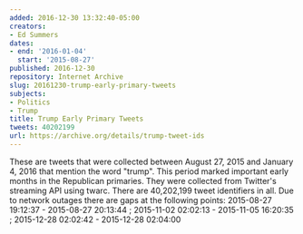 ```yaml
---
added: 2016-12-30 13:32:40-05:00
creators:
- Ed Summers
dates:
- end: '2016-01-04'
  start: '2015-08-27'
published: 2016-12-30
repository: Internet Archive
slug: 20161230-trump-early-primary-tweets
subjects:
- Politics
- Trump
title: Trump Early Primary Tweets
tweets: 40202199
url: https://archive.org/details/trump-tweet-ids
---
```


These are tweets that were collected between August 27, 2015 and January 4, 2016 that mention the word "trump". This period marked important early months in the Republican primaries. They were collected from Twitter's streaming API using twarc.
There are 40,202,199 tweet identifiers in all.  Due to network outages there are gaps at the following points: 2015-08-27 19:12:37 - 2015-08-27 20:13:44 ; 2015-11-02 02:02:13 - 2015-11-05 16:20:35 ; 2015-12-28 02:02:42 - 2015-12-28 02:04:00
